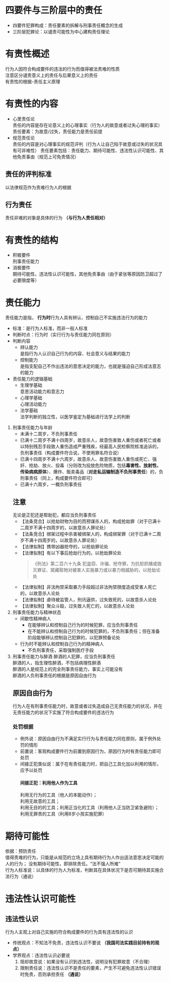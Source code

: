 # 四要件与三阶层中的责任
- 四要件犯罪构成：责任要素的拆解与刑事责任概念的生成
- 三阶层犯罪论：以谴责可能性为中心建构责任理论
# 有责性概述
行为人因符合构成要件的违法的行为而值得被法责难的性质  
注意区分谴责意义上的责任与后果意义上的责任  
有责性的根据-责任主义原理
# 有责性的内容
- 心里责任论  
责任的内容是存在论意义上的心理事实（行为人的故意或者过失心理的事实）  
责任要素：为故意/过失，责任能力是责任前提
- 规范责任论  
责任的内容是对心理事实的规范评判（行为人让自己陷于故意或过失的状况具有可非难性）
责任要素包括：责任能力、期待可能性、违法性认识可能性、其他免责事由（规范上可免责情况）
## 责任的评判标准
以法律规范作为责难行为人的根据  
## 行为责任
责任非难的对象是具体的行为 **（与行为人责任相对）**
# 有责性的结构
- 积极要件  
刑事责任能力
- 消极要件  
期待可能性，违法性认识可能性，其他免责事由（由于紧张等原因防卫超过了必要限度等）
# 责任能力
责任能力是指， **行为时**行为人具有辨认、控制自己不实施违法行为的能力  
- 标准：是行为人标准，而非一般人标准  
- 判断时点：行为时（实行行为与责任能力同在原则）  
- 判断内容
    - 辨认能力  
    是指行为人认识自己行为的内容、社会意义与结果的能力
    - 控制能力  
    是指支配自己不作出违法的意思决定的能力，也就是强迫自己形成法意志的能力
- 责任能力的逻辑基础
    - 生理学基础  
    意思活动能力和意志力
    - 心理学基础  
    心理活动能力
    - 法学基础  
    法学判断的独立性，以医学鉴定为基础进行法学上的判断
1. 刑事责任能力与年龄
    - 未满十二周岁，不负刑事责任
    - 已满十二周岁不满十四周岁，故意杀人，故意伤害致人重伤或者死亡或者以特别残忍手段致人重伤造成严重残疾，经最高人民检察院核准追诉的，负刑事责任（构成要件符合说，不使用罪名符合说）
    - 已满十四周岁不满十六周岁，故意杀人、故意伤害致人重伤或死亡、强奸、抢劫、放火、投毒（分则改为投放危险物质，包括**毒害性、放射性、传染病病原体**）、爆炸、贩卖毒品（**对走私运输制造不负刑事责任**）的，负刑事责任（同上，构成要件符合即可）
    - 已满十六周岁，一概负刑事责任
    ## 注意
    无论是正犯还是帮助犯，都应当负刑事责任
    - 【法条竞合】以抢劫财物为目的而预谋杀人的，构成抢劫罪（对于已满十二周岁不满十四周岁的，以故意杀人罪论处）
    - 【法条竞合】绑架过程中杀害被绑架人的，构成绑架罪（对于已满十二周岁不满十四周岁的，以故意杀人罪论处）
    - 【法律拟制】携带凶器抢夺的，以抢劫罪论处
    - 【法律拟制】有以下事后抢劫行为的，以抢劫罪论处
        >《刑法》第二百六十九条  犯盗窃、诈骗、抢夺罪，为抗拒抓捕或毁灭罪证、窝藏赃物对被害人实施暴力或以暴力相威胁的，以抢劫论处
    - 【法律拟制】非法拘禁采取暴力手段超过非法拘禁限度造成受害人死亡的，以故意杀人论处
    - 【法律拟制】虐待被监管人，刑讯逼供，过失致死的，以故意杀人论处
    - 【法律拟制】聚众斗殴，过失致人死亡的，以故意杀人论处
2. 刑事责任能力与精神状态
    - 间歇性精神病人
        - 在能够辨认和控制自己行为的时候犯罪，应当负刑事责任
        - 在不能辨认和控制自己行为的时候犯罪的，不负刑事责任；但在准备阶段能够辨认控制自己犯罪的，以犯罪预备论处
    - 行为时不能辨认和控制自己行为的精神病人
        - 不负刑事责任，采取强制医疗手段
3. 刑事责任能力与醉酒
    醉酒的人犯罪，应当负刑事责任  
    醉酒的人，指生理性醉酒，不包括病理性醉酒  
    醉酒的人是规范上的完全刑事责任能力，事实上可能没有  
    醉酒的人负刑事责任的根据是原因自由行为  
    ## 原因自由行为
    行为人在有刑事责任能力时，故意或者过失造成自己无责任能力的状况，并在无责任能力的状况下实施了符合构成要件的违法行为  
    ### 处罚根据
    - 例外说：原因自由行为不满足实行行为与责任能力同在原则，属于例外处罚的情形
    - 前置说：客观构成要件行为前置到原因行为，原因行为时有责任能力即可处罚
    - 间接正犯类似说：属于在有责任能力时，把自己工具化加以利用的情形，应予以处罚  
        #### 间接正犯：利用他人作为工具  
        利用无行为的工具（他人的本能动作）；  
        利用无故意的工具；  
        利用无目的的工具；利用正当化的工具（利用他人正当防卫紧急避险）；  
        利用无罪责的工具（利用8岁小孩实施犯罪）
# 期待可能性
依据：预防责任  
值得责难的行为，只能是从规范的立场上具有期待行为人作出适法意思决定可能的人的行为；
没有期待可能性，即排除责任。“法不强人所难”  
行为人标准说：以具体的行为人为标准，判断其在具体状况下是否可期待其实施合法行为（通说）
# 违法性认识可能性
## 违法性认识
行为人主观上对自己实施的符合构成要件的行为具有违法性的认识
- 传统观点：不知法不免责，违法性认识不要说 **（我国司法实践目前持有的观点）**
- 学界观点：违法性认识必要说
    1. 阻却故意说：如果没有认识到违法性，说明没有犯罪故意（不合理）
    2. 限制责任说：违法性认识不是责任的要素，产生不可避免违法性认识错误时免责，否则承担责任 **（通说）**
